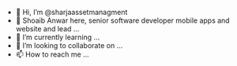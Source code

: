 - 👋 Hi, I’m @sharjaassetmanagment
- 👀 Shoaib Anwar here, senior software developer mobile apps and website and lead ...
- 🌱 I’m currently learning ...
- 💞️ I’m looking to collaborate on ...
- 📫 How to reach me ...

<!---
sharjaassetmanagment/sharjaassetmanagment is a ✨ special ✨ repository because its `README.md` (this file) appears on your GitHub profile.
You can click the Preview link to take a look at your changes.
--->
